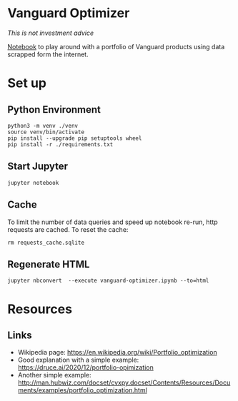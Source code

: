 # Vanguard Optimizer

*This is not investment advice*

[Notebook](vanguard-optimizer.ipynb) to play around with a portfolio of Vanguard products using data scrapped form the internet. 

# Set up

## Python Environment

```shell
python3 -m venv ./venv
source venv/bin/activate
pip install --upgrade pip setuptools wheel
pip install -r ./requirements.txt
```

## Start Jupyter

```shell
jupyter notebook
```

## Cache 

To limit the number of data queries and speed up notebook re-run, http requests are cached. To reset the cache:
```shell
rm requests_cache.sqlite
```

## Regenerate HTML

```shell
jupyter nbconvert  --execute vanguard-optimizer.ipynb --to=html
```

# Resources

## Links

* Wikipedia page: https://en.wikipedia.org/wiki/Portfolio_optimization
* Good explanation with a simple example: https://druce.ai/2020/12/portfolio-opimization
* Another simple example: http://man.hubwiz.com/docset/cvxpy.docset/Contents/Resources/Documents/examples/portfolio_optimization.html

